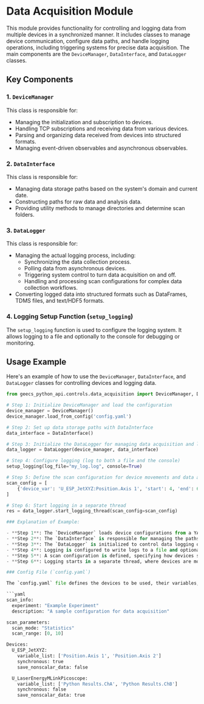 # Data Acquisition Module

This module provides functionality for controlling and logging data from multiple devices in a synchronized manner. It includes classes to manage device communication, configure data paths, and handle logging operations, including triggering systems for precise data acquisition. The main components are the `DeviceManager`, `DataInterface`, and `DataLogger` classes.

## Key Components

### 1. `DeviceManager`
This class is responsible for:
- Managing the initialization and subscription to devices.
- Handling TCP subscriptions and receiving data from various devices.
- Parsing and organizing data received from devices into structured formats.
- Managing event-driven observables and asynchronous observables.

### 2. `DataInterface`
This class is responsible for:
- Managing data storage paths based on the system's domain and current date.
- Constructing paths for raw data and analysis data.
- Providing utility methods to manage directories and determine scan folders.

### 3. `DataLogger`
This class is responsible for:
- Managing the actual logging process, including:
  - Synchronizing the data collection process.
  - Polling data from asynchronous devices.
  - Triggering system control to turn data acquisition on and off.
  - Handling and processing scan configurations for complex data collection workflows.
- Converting logged data into structured formats such as DataFrames, TDMS files, and text/HDF5 formats.

### 4. Logging Setup Function (`setup_logging`)
The `setup_logging` function is used to configure the logging system. It allows logging to a file and optionally to the console for debugging or monitoring.

## Usage Example

Here's an example of how to use the `DeviceManager`, `DataInterface`, and `DataLogger` classes for controlling devices and logging data.

```python
from geecs_python_api.controls.data_acquisition import DeviceManager, DataLogger, DataInterface, setup_logging

# Step 1: Initialize DeviceManager and load the configuration
device_manager = DeviceManager()
device_manager.load_from_config('config.yaml')

# Step 2: Set up data storage paths with DataInterface
data_interface = DataInterface()

# Step 3: Initialize the DataLogger for managing data acquisition and logging
data_logger = DataLogger(device_manager, data_interface)

# Step 4: Configure logging (log to both a file and the console)
setup_logging(log_file="my_log.log", console=True)

# Step 5: Define the scan configuration for device movements and data acquisition
scan_config = [
    {'device_var': 'U_ESP_JetXYZ:Position.Axis 1', 'start': 4, 'end': 6, 'step': 0.5, 'wait_time': 5.5}
]

# Step 6: Start logging in a separate thread
res = data_logger.start_logging_thread(scan_config=scan_config)

### Explanation of Example:

- **Step 1**: The `DeviceManager` loads device configurations from a YAML file (e.g., `config.yaml`) and subscribes to the devices.
- **Step 2**: The `DataInterface` is responsible for managing the paths where the data will be saved.
- **Step 3**: The `DataLogger` is initialized to control data logging operations.
- **Step 4**: Logging is configured to write logs to a file and optionally to the console.
- **Step 5**: A scan configuration is defined, specifying how devices should move and when data should be logged.
- **Step 6**: Logging starts in a separate thread, where devices are moved, and data is logged in real-time.

### Config File (`config.yaml`)

The `config.yaml` file defines the devices to be used, their variables, and other configurations like saving data settings. Here is a sample structure of the config file:

```yaml
scan_info:
  experiment: "Example Experiment"
  description: "A sample configuration for data acquisition"

scan_parameters:
  scan_mode: "Statistics"
  scan_range: [0, 10]

Devices:
  U_ESP_JetXYZ:
    variable_list: ['Position.Axis 1', 'Position.Axis 2']
    synchronous: true
    save_nonscalar_data: false

  U_LaserEnergyMLinkPicoscope:
    variable_list: ['Python Results.ChA', 'Python Results.ChB']
    synchronous: false
    save_nonscalar_data: true
